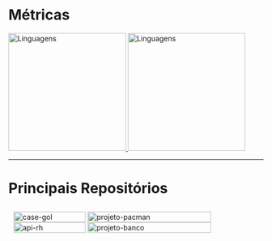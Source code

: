 # Métricas

<div style="display: inline-block;">
    <a href="https://github.com/dev-emanuelpereira">
        <img
        src="https://github-readme-stats.vercel.app/api/top-langs/?username=dev-emanuelpereira&hide=javascript,c++,cython,powershell,fortran"
        alt="Linguagens"
        height="232em"
        />
    </a>
    <a href="https://github.com/dev-emanuelpereira">
        <img
        src="https://github-readme-stats.vercel.app/api?username=dev-emanuelpereira&show_icons=true&theme=default"
        alt="Linguagens"
        height="232em"
        />
    </a>
</div>

---

# Principais Repositórios

<div style="display: flex; justify-content: space-between; align-items: center;">
    <div style="display: inline-block; margin:10;">
        <div style="display: inline-block;">
            <a href="https://github.com/dev-emanuelpereira">
                <img style="margin: auto"
                src="https://github-readme-stats.vercel.app/api/pin/?username=dev-emanuelpereira&repo=case-gol"
                alt="case-gol"
                height="100%"
                />
            </a>
            <a href="https://github.com/dev-emanuelpereira">
                <img style="margin: auto"
                src="https://github-readme-stats.vercel.app/api/pin/?username=dev-emanuelpereira&repo=api-rh"
                alt="api-rh"
                height="100%"
                />
            </a>
        </div>
        <div style="display: inline-block">
            <a href="https://github.com/dev-emanuelpereira">
                <img style="margin: auto"
                src="https://github-readme-stats.vercel.app/api/pin/?username=dev-emanuelpereira&repo=projeto-pacman"
                alt="projeto-pacman"
                height="100%"
                />
            </a>
            <a href="https://github.com/dev-emanuelpereira">
                <img style="margin: auto"
                src="https://github-readme-stats.vercel.app/api/pin/?username=dev-emanuelpereira&repo=projeto-banco"
                alt="projeto-banco"
                height="100%"
                />
            </a>
        </div>
    </div>
</div>

